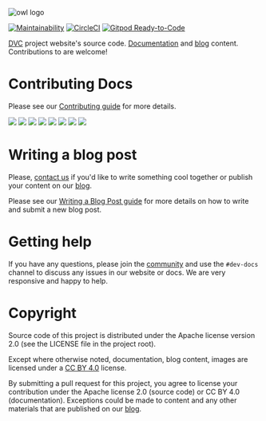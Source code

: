 ![owl logo](https://dvc.org/img/logo-github-readme.png)

[![Maintainability](https://api.codeclimate.com/v1/badges/5872e0a572ec8b74bd8d/maintainability)](https://codeclimate.com/github/iterative/dvc.org/maintainability)
[![CircleCI](https://circleci.com/gh/iterative/dvc.org.svg?style=svg)](https://circleci.com/gh/iterative/dvc.org)
[![Gitpod Ready-to-Code](https://img.shields.io/badge/Gitpod-Ready--to--Code-blue?logo=gitpod)](https://gitpod.io/#https://github.com/iterative/dvc.org)

[DVC](https://github.com/iterative/dvc) project website's source code.
[Documentation](https://dvc.org/doc) and [blog](https://dvc.org/blog) content.
Contributions to are welcome!

# Contributing Docs

Please see our
[Contributing guide](https://dvc.org/doc/user-guide/contributing/docs) for more
details.

[![](https://sourcerer.io/fame/shcheklein/iterative/dvc.org/images/0)](https://sourcerer.io/fame/shcheklein/iterative/dvc.org/links/0)
[![](https://sourcerer.io/fame/shcheklein/iterative/dvc.org/images/1)](https://sourcerer.io/fame/shcheklein/iterative/dvc.org/links/1)
[![](https://sourcerer.io/fame/shcheklein/iterative/dvc.org/images/2)](https://sourcerer.io/fame/shcheklein/iterative/dvc.org/links/2)
[![](https://sourcerer.io/fame/shcheklein/iterative/dvc.org/images/3)](https://sourcerer.io/fame/shcheklein/iterative/dvc.org/links/3)
[![](https://sourcerer.io/fame/shcheklein/iterative/dvc.org/images/4)](https://sourcerer.io/fame/shcheklein/iterative/dvc.org/links/4)
[![](https://sourcerer.io/fame/shcheklein/iterative/dvc.org/images/5)](https://sourcerer.io/fame/shcheklein/iterative/dvc.org/links/5)
[![](https://sourcerer.io/fame/shcheklein/iterative/dvc.org/images/6)](https://sourcerer.io/fame/shcheklein/iterative/dvc.org/links/6)
[![](https://sourcerer.io/fame/shcheklein/iterative/dvc.org/images/7)](https://sourcerer.io/fame/shcheklein/iterative/dvc.org/links/7)

# Writing a blog post

Please, [contact us](mailto:support@dvc.org) if you'd like to write something
cool together or publish your content on our [blog](https://dvc.org/blog).

Please see our
[Writing a Blog Post guide](https://dvc.org/doc/user-guide/contributing/blog)
for more details on how to write and submit a new blog post.

# Getting help

If you have any questions, please join the [community](https://dvc.org/chat) and
use the `#dev-docs` channel to discuss any issues in our website or docs. We are
very responsive and happy to help.

# Copyright

Source code of this project is distributed under the Apache license version 2.0
(see the LICENSE file in the project root).

Except where otherwise noted, documentation, blog content, images are licensed
under a [CC BY 4.0](https://creativecommons.org/licenses/by/4.0/) license.

By submitting a pull request for this project, you agree to license your
contribution under the Apache license 2.0 (source code) or CC BY 4.0
(documentation). Exceptions could be made to content and any other materials
that are published on our [blog](https://dvc.org/blog).
